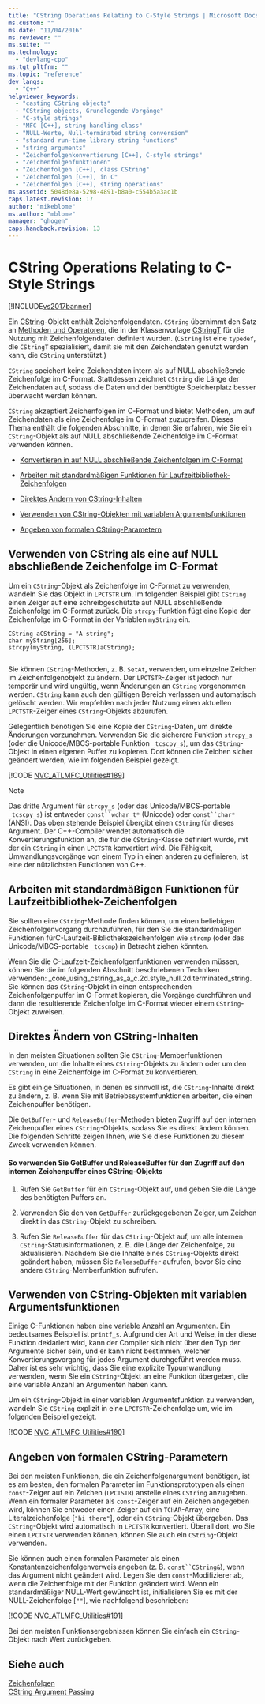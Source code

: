 ```yaml
---
title: "CString Operations Relating to C-Style Strings | Microsoft Docs"
ms.custom: ""
ms.date: "11/04/2016"
ms.reviewer: ""
ms.suite: ""
ms.technology: 
  - "devlang-cpp"
ms.tgt_pltfrm: ""
ms.topic: "reference"
dev_langs: 
  - "C++"
helpviewer_keywords: 
  - "casting CString objects"
  - "CString objects, Grundlegende Vorgänge"
  - "C-style strings"
  - "MFC [C++], string handling class"
  - "NULL-Werte, Null-terminated string conversion"
  - "standard run-time library string functions"
  - "string arguments"
  - "Zeichenfolgenkonvertierung [C++], C-style strings"
  - "Zeichenfolgenfunktionen"
  - "Zeichenfolgen [C++], class CString"
  - "Zeichenfolgen [C++], in C"
  - "Zeichenfolgen [C++], string operations"
ms.assetid: 5048de8a-5298-4891-b8a0-c554b5a3ac1b
caps.latest.revision: 17
author: "mikeblome"
ms.author: "mblome"
manager: "ghogen"
caps.handback.revision: 13
---
```

# CString Operations Relating to C-Style Strings
[!INCLUDE[vs2017banner](../assembler/inline/includes/vs2017banner.md)]

Ein [CString](../atl-mfc-shared/using-cstring.md)\-Objekt enthält Zeichenfolgendaten.  `CString` übernimmt den Satz an [Methoden und Operatoren](../atl-mfc-shared/reference/cstringt-class.md), die in der Klassenvorlage [CStringT](../atl-mfc-shared/reference/cstringt-class.md) für die Nutzung mit Zeichenfolgendaten definiert wurden.  \(`CString` ist eine `typedef`, die `CStringT` spezialisiert, damit sie mit den Zeichendaten genutzt werden kann, die `CString` unterstützt.\)  
  
 `CString` speichert keine Zeichendaten intern als auf NULL abschließende Zeichenfolge im C\-Format.  Stattdessen zeichnet `CString` die Länge der Zeichendaten auf, sodass die Daten und der benötigte Speicherplatz besser überwacht werden können.  
  
 `CString` akzeptiert Zeichenfolgen im C\-Format und bietet Methoden, um auf Zeichendaten als eine Zeichenfolge im C\-Format zuzugreifen.  Dieses Thema enthält die folgenden Abschnitte, in denen Sie erfahren, wie Sie ein `CString`\-Objekt als auf NULL abschließende Zeichenfolge im C\-Format verwenden können.  
  
-   [Konvertieren in auf NULL abschließende Zeichenfolgen im C\-Format](#_core_using_cstring_as_a_c.2d.style_null.2d.terminated_string)  
  
-   [Arbeiten mit standardmäßigen Funktionen für Laufzeitbibliothek\-Zeichenfolgen](#_core_working_with_standard_run.2d.time_library_string_functions)  
  
-   [Direktes Ändern von CString\-Inhalten](#_core_modifying_cstring_contents_directly)  
  
-   [Verwenden von CString\-Objekten mit variablen Argumentsfunktionen](#_core_using_cstring_objects_with_variable_argument_functions)  
  
-   [Angeben von formalen CString\-Parametern](#_core_specifying_cstring_formal_parameters)  
  
##  <a name="_core_using_cstring_as_a_c.2d.style_null.2d.terminated_string"></a> Verwenden von CString als eine auf NULL abschließende Zeichenfolge im C\-Format  
 Um ein `CString`\-Objekt als Zeichenfolge im C\-Format zu verwenden, wandeln Sie das Objekt in `LPCTSTR` um.  Im folgenden Beispiel gibt `CString` einen Zeiger auf eine schreibgeschützte auf NULL abschließende Zeichenfolge im C\-Format zurück.  Die `strcpy`\-Funktion fügt eine Kopie der Zeichenfolge im C\-Format in der Variablen `myString` ein.  
  
```  
CString aCString = "A string";  
char myString[256];  
strcpy(myString, (LPCTSTR)aCString);  
  
```  
  
 Sie können `CString`\-Methoden, z. B. `SetAt`, verwenden, um einzelne Zeichen im Zeichenfolgenobjekt zu ändern.  Der `LPCTSTR`\-Zeiger ist jedoch nur temporär und wird ungültig, wenn Änderungen an `CString` vorgenommen werden.  `CString` kann auch den gültigen Bereich verlassen und automatisch gelöscht werden.  Wir empfehlen nach jeder Nutzung einen aktuellen `LPCTSTR`\-Zeiger eines `CString`\-Objekts abzurufen.  
  
 Gelegentlich benötigen Sie eine Kopie der `CString`\-Daten, um direkte Änderungen vorzunehmen.  Verwenden Sie die sicherere Funktion `strcpy_s` \(oder die Unicode\/MBCS\-portable Funktion `_tcscpy_s`\), um das `CString`\-Objekt in einen eigenen Puffer zu kopieren.  Dort können die Zeichen sicher geändert werden, wie im folgenden Beispiel gezeigt.  
  
 [!CODE [NVC_ATLMFC_Utilities#189](../CodeSnippet/VS_Snippets_Cpp/NVC_ATLMFC_Utilities#189)]  
  
> [!NOTE]
>  Das dritte Argument für `strcpy_s` \(oder das Unicode\/MBCS\-portable `_tcscpy_s`\) ist entweder `const``wchar_t*` \(Unicode\) oder `const``char*` \(ANSI\).  Das oben stehende Beispiel übergibt einen `CString` für dieses Argument.  Der C\+\+\-Compiler wendet automatisch die Konvertierungsfunktion an, die für die `CString`\-Klasse definiert wurde, mit der ein `CString` in einen `LPCTSTR` konvertiert wird.  Die Fähigkeit, Umwandlungsvorgänge von einem Typ in einen anderen zu definieren, ist eine der nützlichsten Funktionen von C\+\+.  
  
##  <a name="_core_working_with_standard_run.2d.time_library_string_functions"></a> Arbeiten mit standardmäßigen Funktionen für Laufzeitbibliothek\-Zeichenfolgen  
 Sie sollten eine `CString`\-Methode finden können, um einen beliebigen Zeichenfolgenvorgang durchzuführen, für den Sie die standardmäßigen Funktionen fürC\-Laufzeit\-Bibliothekszeichenfolgen wie `strcmp` \(oder das Unicode\/MBCS\-portable `_tcscmp`\) in Betracht ziehen könnten.  
  
 Wenn Sie die C\-Laufzeit\-Zeichenfolgenfunktionen verwenden müssen, können Sie die im folgenden Abschnitt beschriebenen Techniken verwenden: \_core\_using\_cstring\_as\_a\_c.2d.style\_null.2d.terminated\_string.  Sie können das `CString`\-Objekt in einen entsprechenden Zeichenfolgenpuffer im C\-Format kopieren, die Vorgänge durchführen und dann die resultierende Zeichenfolge im C\-Format wieder einem `CString`\-Objekt zuweisen.  
  
##  <a name="_core_modifying_cstring_contents_directly"></a> Direktes Ändern von CString\-Inhalten  
 In den meisten Situationen sollten Sie `CString`\-Memberfunktionen verwenden, um die Inhalte eines `CString`\-Objekts zu ändern oder um den `CString` in eine Zeichenfolge im C\-Format zu konvertieren.  
  
 Es gibt einige Situationen, in denen es sinnvoll ist, die `CString`\-Inhalte direkt zu ändern, z. B. wenn Sie mit Betriebssystemfunktionen arbeiten, die einen Zeichenpuffer benötigen.  
  
 Die `GetBuffer`\- und `ReleaseBuffer`\-Methoden bieten Zugriff auf den internen Zeichenpuffer eines `CString`\-Objekts, sodass Sie es direkt ändern können.  Die folgenden Schritte zeigen Ihnen, wie Sie diese Funktionen zu diesem Zweck verwenden können.  
  
#### So verwenden Sie GetBuffer und ReleaseBuffer für den Zugriff auf den internen Zeichenpuffer eines CString\-Objekts  
  
1.  Rufen Sie `GetBuffer` für ein `CString`\-Objekt auf, und geben Sie die Länge des benötigten Puffers an.  
  
2.  Verwenden Sie den von `GetBuffer` zurückgegebenen Zeiger, um Zeichen direkt in das `CString`\-Objekt zu schreiben.  
  
3.  Rufen Sie `ReleaseBuffer` für das `CString`\-Objekt auf, um alle internen `CString`\-Statusinformationen, z. B. die Länge der Zeichenfolge, zu aktualisieren.  Nachdem Sie die Inhalte eines `CString`\-Objekts direkt geändert haben, müssen Sie `ReleaseBuffer` aufrufen, bevor Sie eine andere `CString`\-Memberfunktion aufrufen.  
  
##  <a name="_core_using_cstring_objects_with_variable_argument_functions"></a> Verwenden von CString\-Objekten mit variablen Argumentsfunktionen  
 Einige C\-Funktionen haben eine variable Anzahl an Argumenten.  Ein bedeutsames Beispiel ist `printf_s`.  Aufgrund der Art und Weise, in der diese Funktion deklariert wird, kann der Compiler sich nicht über den Typ der Argumente sicher sein, und er kann nicht bestimmen, welcher Konvertierungsvorgang für jedes Argument durchgeführt werden muss.  Daher ist es sehr wichtig, dass Sie eine explizite Typumwandlung verwenden, wenn Sie ein `CString`\-Objekt an eine Funktion übergeben, die eine variable Anzahl an Argumenten haben kann.  
  
 Um ein `CString`\-Objekt in einer variablen Argumentsfunktion zu verwenden, wandeln Sie `CString` explizit in eine `LPCTSTR`\-Zeichenfolge um, wie im folgenden Beispiel gezeigt.  
  
 [!CODE [NVC_ATLMFC_Utilities#190](../CodeSnippet/VS_Snippets_Cpp/NVC_ATLMFC_Utilities#190)]  
  
##  <a name="_core_specifying_cstring_formal_parameters"></a> Angeben von formalen CString\-Parametern  
 Bei den meisten Funktionen, die ein Zeichenfolgenargument benötigen, ist es am besten, den formalen Parameter im Funktionsprototypen als einen `const`\-Zeiger auf ein Zeichen \(`LPCTSTR`\) anstelle eines `CString` anzugeben.  Wenn ein formaler Parameter als `const`\-Zeiger auf ein Zeichen angegeben wird, können Sie entweder einen Zeiger auf ein `TCHAR`\-Array, eine Literalzeichenfolge \[`"hi there"`\], oder ein `CString`\-Objekt übergeben.  Das `CString`\-Objekt wird automatisch in `LPCTSTR` konvertiert.  Überall dort, wo Sie einen `LPCTSTR` verwenden können, können Sie auch ein `CString`\-Objekt verwenden.  
  
 Sie können auch einen formalen Parameter als einen Konstantenzeichenfolgenverweis angeben \(z. B. `const``CString&`\), wenn das Argument nicht geändert wird.  Legen Sie den `const`\-Modifizierer ab, wenn die Zeichenfolge mit der Funktion geändert wird.  Wenn ein standardmäßiger NULL\-Wert gewünscht ist, initialisieren Sie es mit der NULL\-Zeichenfolge \[`""`\], wie nachfolgend beschrieben:  
  
 [!CODE [NVC_ATLMFC_Utilities#191](../CodeSnippet/VS_Snippets_Cpp/NVC_ATLMFC_Utilities#191)]  
  
 Bei den meisten Funktionsergebnissen können Sie einfach ein `CString`\-Objekt nach Wert zurückgeben.  
  
## Siehe auch  
 [Zeichenfolgen](../atl-mfc-shared/strings-atl-mfc.md)   
 [CString Argument Passing](../atl-mfc-shared/cstring-argument-passing.md)